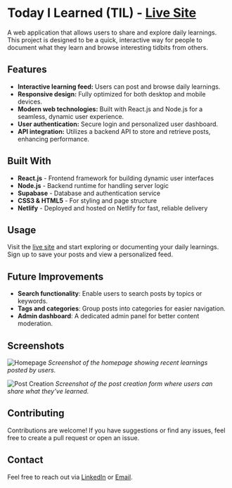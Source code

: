 # Today I Learned (TIL) - [Live Site](https://todayilearnedpaulomonayer.netlify.app/)

A web application that allows users to share and explore daily learnings. This project is designed to be a quick, interactive way for people to document what they learn and browse interesting tidbits from others.

## Features
- **Interactive learning feed:** Users can post and browse daily learnings.
- **Responsive design:** Fully optimized for both desktop and mobile devices.
- **Modern web technologies:** Built with React.js and Node.js for a seamless, dynamic user experience.
- **User authentication:** Secure login and personalized user dashboard.
- **API integration:** Utilizes a backend API to store and retrieve posts, enhancing performance.

## Built With
- **React.js** - Frontend framework for building dynamic user interfaces
- **Node.js** - Backend runtime for handling server logic
- **Supabase** - Database and authentication service
- **CSS3 & HTML5** - For styling and page structure
- **Netlify** - Deployed and hosted on Netlify for fast, reliable delivery


## Usage

Visit the [live site](https://todayilearnedpaulomonayer.netlify.app/) and start exploring or documenting your daily learnings. Sign up to save your posts and view a personalized feed.

## Future Improvements
- **Search functionality**: Enable users to search posts by topics or keywords.
- **Tags and categories**: Group posts into categories for easier navigation.
- **Admin dashboard**: A dedicated admin panel for better content moderation.

## Screenshots

![Homepage](link_to_screenshot)
*Screenshot of the homepage showing recent learnings posted by users.*

![Post Creation](link_to_screenshot)
*Screenshot of the post creation form where users can share what they’ve learned.*

## Contributing
Contributions are welcome! If you have suggestions or find any issues, feel free to create a pull request or open an issue.

## Contact

Feel free to reach out via [LinkedIn](https://www.linkedin.com/in/your-linkedin-profile) or [Email](mailto:your.email@example.com).
